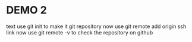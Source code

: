 # DEMO 2
text 
use git init to make it git repository
now use git remote add origin ssh link
now use git remote -v to check the repository on github